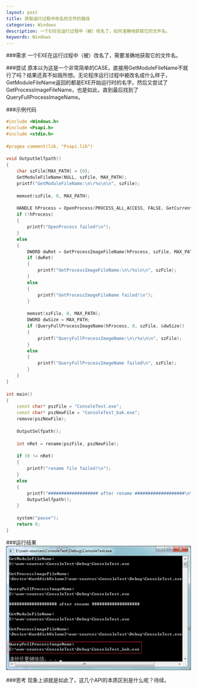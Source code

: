 ```yaml
---
layout: post
title: 获取运行过程中改名的文件的路径
categories: Windows
description: 一个EXE在运行过程中（被）改名了，如何准确地获取它的文件名。
keywords: Windows
---
```


###需求
一个EXE在运行过程中（被）改名了，需要准确地获取它的文件名。

###尝试
原本以为这是一个非常简单的CASE，直接用GetModuleFileName不就行了吗？结果还真不如我所想。无论程序运行过程中被改名成什么样子，GetModuleFileName返回的都是EXE开始运行时的名字。然后又尝试了GetProcessImageFileName，也是如此，直到最后找到了QueryFullProcessImageName。

###示例代码

```C++
#include <Windows.h>
#include <Psapi.h>
#include <stdio.h>

#pragma comment(lib, "Psapi.lib")

void OutputSelfpath()
{
	char szFile[MAX_PATH] = {0};
	GetModuleFileName(NULL, szFile, MAX_PATH);
	printf("GetModuleFileName:\n\r%s\n\n", szFile);

	memset(szFile, 0, MAX_PATH);

	HANDLE hProcess = OpenProcess(PROCESS_ALL_ACCESS, FALSE, GetCurrentProcessId());
	if (!hProcess)
	{
		printf("OpenProcess failed!\n");
	}
	else
	{
		DWORD dwRet = GetProcessImageFileName(hProcess, szFile, MAX_PATH);
		if (dwRet)
		{
			printf("GetProcessImageFileName:\n\r%s\n\n", szFile);
		}
		else
		{
			printf("GetProcessImageFileName failed!\n");
		}

        memset(szFile, 0, MAX_PATH);
		DWORD dwSize = MAX_PATH;
		if (QueryFullProcessImageName(hProcess, 0, szFile, &dwSize))
		{
			printf("QueryFullProcessImageName:\n\r%s\n\n", szFile);
		}
		else
		{
			printf("QueryFullProcessImageName failed\n", szFile);
		}
	}
}

int main()
{
	const char* pszFile = "ConsoleTest.exe";
	const char* pszNewFile = "ConsoleTest_bak.exe";
	remove(pszNewFile);

	OutputSelfpath();
	
	int nRet = rename(pszFile, pszNewFile);

	if (0 != nRet)
	{
		printf("rename file failed!\n");
	}
	else
	{
		printf("################### after rename ###################\n\n");
		OutputSelfpath();
	}

	system("pause");
	return 0;
}
```

###运行结果
![QueryFullProcessImageName](/images/posts/windows/queryfullprocessimagename.png)

###思考
现象上讲就是如此了，这几个API的本质区别是什么呢？待续。

